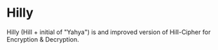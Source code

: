 # Hilly
Hilly (Hill + initial of "Yahya") is and improved version of Hill-Cipher for Encryption & Decryption.
